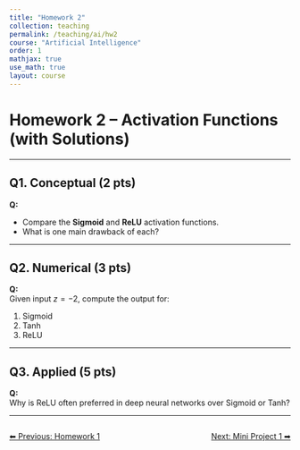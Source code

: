 ```yaml
---
title: "Homework 2"
collection: teaching
permalink: /teaching/ai/hw2
course: "Artificial Intelligence"
order: 1
mathjax: true
use_math: true
layout: course
---
```




# Homework 2 – Activation Functions (with Solutions)

---

## Q1. Conceptual (2 pts)

**Q:**  
- Compare the **Sigmoid** and **ReLU** activation functions.  
- What is one main drawback of each?  
---

## Q2. Numerical (3 pts)

**Q:**  
Given input $z = -2$, compute the output for:  
1. Sigmoid  
2. Tanh  
3. ReLU  

---

## Q3. Applied (5 pts)

**Q:**  
Why is ReLU often preferred in deep neural networks over Sigmoid or Tanh?  

---



<div class="lesson-nav" style="display:flex; justify-content:space-between; margin-top:2em;">
  <a class="btn btn--inverse" href="{{ '/teaching/ai/hw1' | relative_url }}">⬅︎ Previous: Homework 1 </a>
  <a class="btn btn--primary" href="{{ '/teaching/ai/hw2' | relative_url }}">Next: Mini Project 1 ➡︎</a>
</div>